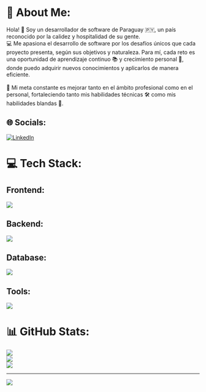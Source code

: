 # 💫 About Me:
Hola! 👋 Soy un desarrollador de software de Paraguay 🇵🇾, un país reconocido por la calidez y hospitalidad de su gente.<br>💻 Me apasiona el desarrollo de software por los desafíos únicos que cada proyecto presenta, según sus objetivos y naturaleza. Para mí, cada reto es una oportunidad de aprendizaje continuo 📚 y crecimiento personal 🌱, donde puedo adquirir nuevos conocimientos y aplicarlos de manera eficiente.<br><br>🚀 Mi meta constante es mejorar tanto en el ámbito profesional como en el personal, fortaleciendo tanto mis habilidades técnicas 🛠️ como mis habilidades blandas 🤝.


## 🌐 Socials:
[![LinkedIn](https://img.shields.io/badge/LinkedIn-%230077B5.svg?logo=linkedin&logoColor=white)](https://www.linkedin.com/in/matias-casco) 

# 💻 Tech Stack:

## Frontend:
<a href="https://skillicons.dev">
  <img src="https://skillicons.dev/icons?i=react,redux,js,dart,flutter,materialui,bootstrap,tailwind,css,html&perline=12" />
</a>

## Backend:
<a href="https://skillicons.dev">
  <img src="https://skillicons.dev/icons?i=java,spring,python,c&perline=12" />
</a>

## Database:
<a href="https://skillicons.dev">
  <img src="https://skillicons.dev/icons?i=mysql,postgresql,firebase,mssql&perline=12" />
</a>

## Tools:
<a href="https://skillicons.dev"> 
    <img src="https://skillicons.dev/icons?i=git,gitlab,github,postman,insomnia,sonarqube&perline=12" /> 
</a>

# 📊 GitHub Stats:
![](https://github-readme-stats.vercel.app/api?username=MatiasCasco&theme=radical&hide_border=false&include_all_commits=false&count_private=false)<br/>
![](https://github-readme-streak-stats.herokuapp.com/?user=MatiasCasco&theme=radical&hide_border=false)<br/>
![](https://github-readme-stats.vercel.app/api/top-langs/?username=MatiasCasco&theme=radical&hide_border=false&include_all_commits=false&count_private=false&layout=compact)

---
[![](https://visitcount.itsvg.in/api?id=MatiasCasco&icon=0&color=0)](https://visitcount.itsvg.in)

<!-- Proudly created with GPRM ( https://gprm.itsvg.in ) -->
